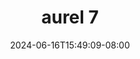 --- 
title: "aurel 7"
description: "  bokep aurel 7 full video full  "
date: 2024-06-16T15:49:09-08:00
file_code: "hewidm3dfxi7"
draft: false
cover: "i7ioz1eoaerkdcfh.jpg"
tags: ["aurel", "bokep-indo", "bokep-viral", "bokep-ig"]
length: 60
fld_id: "1390211"
foldername: "Aurelnewalbum"
categories: ["Aurelnewalbum"]
views: 20
---